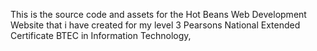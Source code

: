 This is the source code and assets for the Hot Beans Web Development Website that i have created for my level 3 Pearsons National Extended Certificate BTEC in Information Technology,
